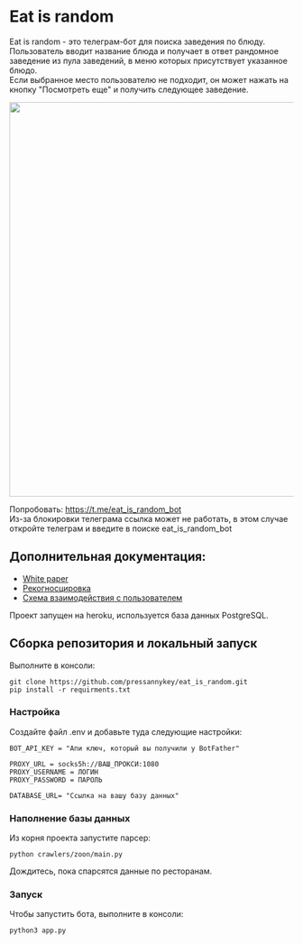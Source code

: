 # Eat is random
Eat is random - это телеграм-бот для поиска заведения по блюду.  
Пользователь вводит название блюда и получает в ответ рандомное заведение из пула заведений, в меню которых присутствует указанное блюдо.  
Если выбранное место пользователю не подходит, он может нажать на кнопку "Посмотреть еще" и получить следующее заведение.

<img src= "https://user-images.githubusercontent.com/61163462/96873366-846aee80-147d-11eb-98b2-5bea6874da42.png" width = "600" height = "700" > 

Попробовать: https://t.me/eat_is_random_bot  
Из-за блокировки телеграма ссылка может не работать, в этом случае откройте телеграм и введите в поиске eat_is_random_bot

## Дополнительная документация:
* [White paper](docs/white_paper.md)  
* [Рекогносцировка](docs/recog.md)  
* [Схема взаимодействия c пользователем](docs/bot_algorithm.svg) 

Проект запущен на heroku, используется база данных PostgreSQL.

## Сборка репозитория и локальный запуск
Выполните в консоли:
```
git clone https://github.com/pressannykey/eat_is_random.git
pip install -r requirments.txt
```
 
### Настройка
Создайте файл .env и добавьте туда следующие настройки:
```
BOT_API_KEY = "Апи ключ, который вы получили у BotFather"

PROXY_URL = socks5h://ВАШ_ПРОКСИ:1080
PROXY_USERNAME = ЛОГИН
PROXY_PASSWORD = ПАРОЛЬ

DATABASE_URL= "Ссылка на вашу базу данных"
```
### Наполнение базы данных
Из корня проекта запустите парсер:
```
python crawlers/zoon/main.py
```
Дождитесь, пока спарсятся данные по ресторанам.

### Запуск
Чтобы запустить бота, выполните в консоли:
```
python3 app.py
```
